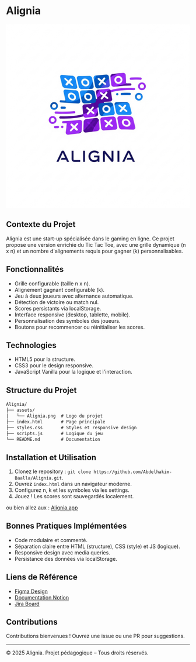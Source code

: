 # Alignia

![Alignia Logo](./assets/Alignia.png)

## Contexte du Projet

Alignia est une start-up spécialisée dans le gaming en ligne. Ce projet propose une version enrichie du Tic Tac Toe, avec une grille dynamique (n x n) et un nombre d'alignements requis pour gagner (k) personnalisables.

## Fonctionnalités

- Grille configurable (taille n x n).
- Alignement gagnant configurable (k).
- Jeu à deux joueurs avec alternance automatique.
- Détection de victoire ou match nul.
- Scores persistants via localStorage.
- Interface responsive (desktop, tablette, mobile).
- Personnalisation des symboles des joueurs.
- Boutons pour recommencer ou réinitialiser les scores.

## Technologies

- HTML5 pour la structure.
- CSS3 pour le design responsive.
- JavaScript Vanilla pour la logique et l'interaction.

## Structure du Projet

```
Alignia/
├── assets/
│   └── Alignia.png  # Logo du projet
├── index.html       # Page principale
├── styles.css       # Styles et responsive design
├── scripts.js       # Logique du jeu
└── README.md        # Documentation
```

## Installation et Utilisation

1. Clonez le repository : `git clone https://github.com/Abdelhakim-Baalla/Alignia.git`.
2. Ouvrez `index.html` dans un navigateur moderne.
3. Configurez n, k et les symboles via les settings.
4. Jouez ! Les scores sont sauvegardés localement.

ou bien allez aux : [Alignia.app](https://alignia-seven.vercel.app/)

## Bonnes Pratiques Implémentées

- Code modulaire et commenté.
- Séparation claire entre HTML (structure), CSS (style) et JS (logique).
- Responsive design avec media queries.
- Persistance des données via localStorage.

## Liens de Référence

- [Figma Design](https://www.figma.com/design/D9G8wfvC8rpbhSdqNDcorE/Alignia---design-conception?node-id=1-51&t=DnO6S6yTIpvERSPD-0)
- [Documentation Notion](https://www.notion.so/DOCUMENTATION-TECHNIQUE-ALIGNIA-27063645ae5e80888636cdefe039bdb9)
- [Jira Board](https://abdelhakimbaalla50.atlassian.net/jira/software/projects/TTT/boards/108?sprintStarted=true&atlOrigin=eyJpIjoiNWQ0Zjg0Y2FkOWMxNDM1NDgzMTg0MmQ4YmZiZTRlNjYiLCJwIjoiaiJ9)

## Contributions

Contributions bienvenues ! Ouvrez une issue ou une PR pour suggestions.

---

© 2025 Alignia. Projet pédagogique – Tous droits réservés.